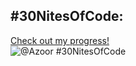 ## #30NitesOfCode:
  [Check out my progress!](https://www.codedex.io/@Azoor/30-nites-of-code)  
  ![@Azoor #30NitesOfCode](https://www.codedex.io/api/petStatus?user=Azoor)
